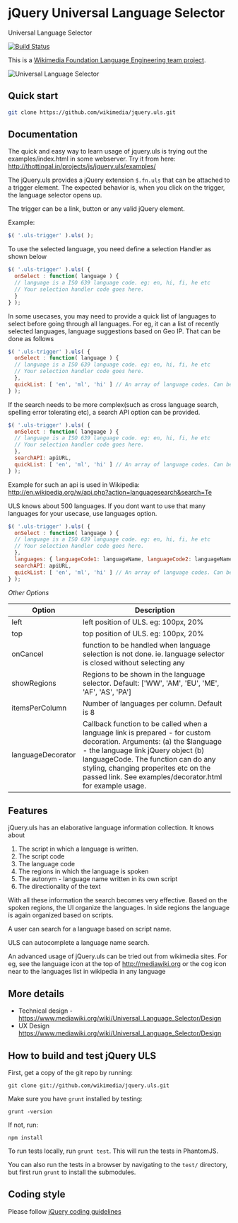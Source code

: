 jQuery Universal Language Selector
==================================
Universal Language Selector

[![Build Status](https://secure.travis-ci.org/wikimedia/jquery.uls.png)](http://travis-ci.org/wikimedia/jquery.uls)

This is a [Wikimedia Foundation Language Engineering team project](https://www.mediawiki.org/wiki/Project_Milkshake).


![Universal Language Selector](https://upload.wikimedia.org/wikipedia/commons/c/cd/ULS-GeoIP.png "Universal Language Selector")

Quick start
-----------

```bash
git clone https://github.com/wikimedia/jquery.uls.git
```

Documentation
-------------

The quick and easy way to learn usage of jquery.uls is trying out the examples/index.html in some webserver. Try it from here: http://thottingal.in/projects/js/jquery.uls/examples/

The jQuery.uls provides a jQuery extension ```$.fn.uls``` that can be attached to a trigger element. The expected behavior is, when you click on the trigger, the language selector opens up.

The trigger can be a link, button or any valid jQuery element.

Example:
```javascript
$( '.uls-trigger' ).uls( );
```

To use the selected language, you need define a selection Handler as shown below

```javascript
$( '.uls-trigger' ).uls( {
  onSelect : function( language ) {
  // language is a ISO 639 language code. eg: en, hi, fi, he etc
  // Your selection handler code goes here.
  }
} );
```

In some usecases, you may need to provide a quick list of languages to select before going through all languages. For eg, it can a list of recently selected languages, language suggestions based on Geo IP.
That can be done as follows

```javascript
$( '.uls-trigger' ).uls( {
  onSelect : function( language ) {
  // language is a ISO 639 language code. eg: en, hi, fi, he etc
  // Your selection handler code goes here.
  },
  quickList: [ 'en', 'ml', 'hi' ] // An array of language codes. Can be a function that returns this array too.
} );
```

If the search needs to be more complex(such as cross language search, spelling error tolerating etc), a search API option can be provided.

```javascript
$( '.uls-trigger' ).uls( {
  onSelect : function( language ) {
  // language is a ISO 639 language code. eg: en, hi, fi, he etc
  // Your selection handler code goes here.
  },
  searchAPI: apiURL,
  quickList: [ 'en', 'ml', 'hi' ] // An array of language codes. Can be a function that returns this array too.
} );
```

Example for such an api is used in Wikipedia: http://en.wikipedia.org/w/api.php?action=languagesearch&search=Te

ULS knows about 500 languages. If you dont want to use that many languages for your usecase, use languages option.


```javascript
$( '.uls-trigger' ).uls( {
  onSelect : function( language ) {
  // language is a ISO 639 language code. eg: en, hi, fi, he etc
  // Your selection handler code goes here.
  },
  languages: { languageCode1: languageName, languageCode2: languageName2 , .... },
  searchAPI: apiURL,
  quickList: [ 'en', 'ml', 'hi' ] // An array of language codes. Can be a function that returns this array too.
} );
```

*Other Options*

| Option      | Description |
|-------------|---------------------|
| left        | left position of ULS. eg: 100px, 20%|
| top         | top position of ULS. eg: 100px, 20%|
| onCancel    | function to be handled when language selection is not done. ie. language selector is closed without selecting any |
| showRegions | Regions to be shown in the language selector. Default: ['WW', 'AM', 'EU', 'ME', 'AF', 'AS', 'PA'] |
| itemsPerColumn | Number of languages per column. Default is 8 |
| languageDecorator | Callback function to be called when a language link is prepared - for custom decoration. Arguments: (a) the $language - the language link jQuery object (b) languageCode. The function can do any styling, changing properites etc on the passed link. See examples/decorator.html for example usage.|


Features
--------
jQuery.uls has an elaborative language information collection. It knows about

1. The script in which a language is written.
2. The script code
3. The language code
4. The regions in which the language is spoken
5. The autonym - language name written in its own script
6. The directionality of the text

With all these information the search becomes very effective. Based on the spoken regions, the UI organize the languages. In side regions
the language is again organized based on scripts.

A user can search for a language based on script name.

ULS can autocomplete a language name search.

An advanced usage of jQuery.uls can be tried out from wikimedia sites. For eg, see the language icon at the top of http://mediawiki.org or the cog icon near to the languages list in wikipedia in any language

More details
------------
* Technical design - https://www.mediawiki.org/wiki/Universal_Language_Selector/Design
* UX Design https://www.mediawiki.org/wiki/Universal_Language_Selector/Design


How to build and test jQuery ULS
----------------------------------

First, get a copy of the git repo by running:

```shell
git clone git://github.com/wikimedia/jquery.uls.git
```

Make sure you have `grunt` installed by testing:

```shell
grunt -version
```

If not, run:

```shell
npm install
```

To run tests locally, run `grunt test`. This will run the tests in PhantomJS.

You can also run the tests in a browser by navigating to the `test/` directory, but first run `grunt` to install the submodules.

Coding style
-------------

Please follow [jQuery coding guidelines](http://docs.jquery.com/JQuery_Core_Style_Guidelines)

